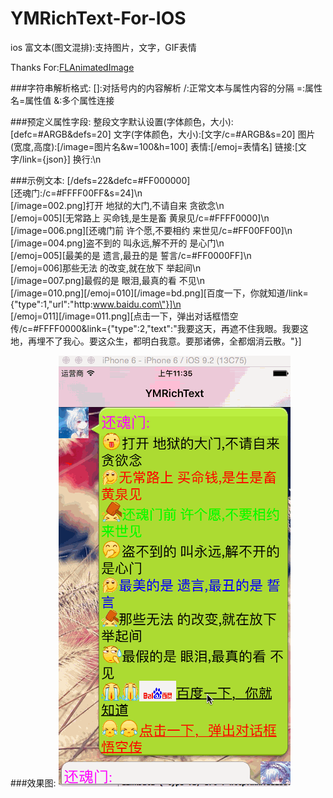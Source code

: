 # YMRichText-For-IOS

ios 富文本(图文混排):支持图片，文字，GIF表情

Thanks For:[FLAnimatedImage](https://github.com/Flipboard/FLAnimatedImage)

###字符串解析格式:
  	[]:对括号内的内容解析
  	/:正常文本与属性内容的分隔
  	=:属性名=属性值
  	&:多个属性连接
  	
###预定义属性字段:
    整段文字默认设置(字体颜色，大小):[defc=#ARGB&defs=20]
    文字(字体颜色，大小):[文字/c=#ARGB&s=20]
    图片(宽度,高度):[/image=图片名&w=100&h=100]
    表情:[/emoj=表情名]
    链接:[文字/link={json}]
    换行:\n
    
###示例文本:
  [/defs=22&defc=#FF000000]<br>
  [还魂门:/c=#FFFF00FF&s=24]\n<br>
  [/image=002.png]打开 地狱的大门,不请自来 贪欲念\n<br>
  [/emoj=005][无常路上 买命钱,是生是畜 黄泉见/c=#FFFF0000]\n<br>
  [/image=006.png][还魂门前 许个愿,不要相约 来世见/c=#FF00FF00]\n<br>
  [/image=004.png]盗不到的 叫永远,解不开的 是心门\n<br>
  [/emoj=005][最美的是 遗言,最丑的是 誓言/c=#FF0000FF]\n<br>
  [/emoj=006]那些无法 的改变,就在放下 举起间\n<br>
  [/image=007.png]最假的是 眼泪,最真的看 不见\n<br>
  [/image=010.png][/emoj=010][/image=bd.png][百度一下，你就知道/link={\"type\":1,\"url\":\"http:www.baidu.com\"}]\n<br>
  [/emoj=011][/image=011.png][点击一下，弹出对话框悟空传/c=#FFFF0000&link={\"type\":2,\"text\":\"我要这天，再遮不住我眼。我要这地，再埋不了我心。要这众生，都明白我意。要那诸佛，全都烟消云散。\"}]<br>
  
###效果图:
![](https://github.com/YMSIR/YMRichText-For-IOS/blob/master/show.gif) 
